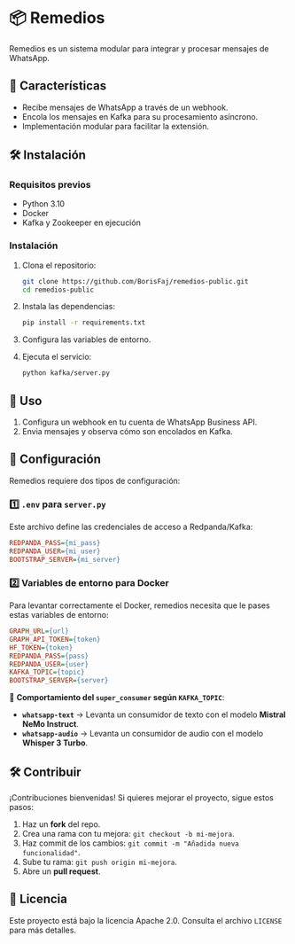 # 📦 Remedios

Remedios es un sistema modular para integrar y procesar mensajes de WhatsApp.

## 🚀 Características

- Recibe mensajes de WhatsApp a través de un webhook.
- Encola los mensajes en Kafka para su procesamiento asíncrono.
- Implementación modular para facilitar la extensión.

## 🛠 Instalación

### Requisitos previos

- Python 3.10
- Docker
- Kafka y Zookeeper en ejecución

### Instalación

1. Clona el repositorio:
   ```sh
   git clone https://github.com/BorisFaj/remedios-public.git
   cd remedios-public
   ```

2. Instala las dependencias:
   ```sh
   pip install -r requirements.txt
   ```

3. Configura las variables de entorno.

4. Ejecuta el servicio:
   ```sh
   python kafka/server.py
   ```

## 📜 Uso

1. Configura un webhook en tu cuenta de WhatsApp Business API.
2. Envia mensajes y observa cómo son encolados en Kafka.


## 🔧 Configuración

Remedios requiere dos tipos de configuración:  

### 1️⃣ `.env` para `server.py`
Este archivo define las credenciales de acceso a Redpanda/Kafka:

```ini
REDPANDA_PASS={mi_pass}
REDPANDA_USER={mi_user}
BOOTSTRAP_SERVER={mi_server}
```

### 2️⃣ Variables de entorno para Docker
Para levantar correctamente el Docker, remedios necesita que le pases estas variables de entorno:

```ini
GRAPH_URL={url}
GRAPH_API_TOKEN={token}
HF_TOKEN={token}
REDPANDA_PASS={pass}
REDPANDA_USER={user}
KAFKA_TOPIC={topic}
BOOTSTRAP_SERVER={server}
```

📌 **Comportamiento del `super_consumer` según `KAFKA_TOPIC`**:

- **`whatsapp-text`** → Levanta un consumidor de texto con el modelo **Mistral NeMo Instruct**.
- **`whatsapp-audio`** → Levanta un consumidor de audio con el modelo **Whisper 3 Turbo**.


## 🛠 Contribuir

¡Contribuciones bienvenidas! Si quieres mejorar el proyecto, sigue estos pasos:

1. Haz un **fork** del repo.
2. Crea una rama con tu mejora: `git checkout -b mi-mejora`.
3. Haz commit de los cambios: `git commit -m "Añadida nueva funcionalidad"`.
4. Sube tu rama: `git push origin mi-mejora`.
5. Abre un **pull request**.

## 📄 Licencia

Este proyecto está bajo la licencia Apache 2.0. Consulta el archivo `LICENSE` para más detalles.
